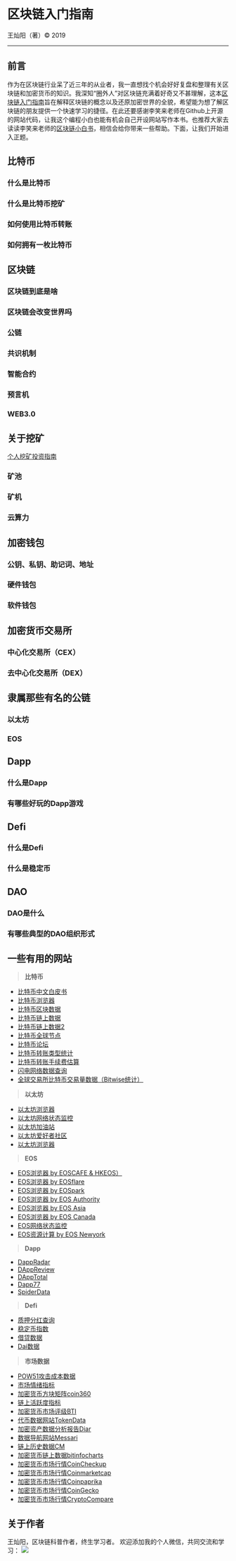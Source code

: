 # 区块链入门指南

王灿阳（著）&copy; 2019

-----

## 前言
作为在区块链行业呆了近三年的从业者，我一直想找个机会好好复盘和整理有关区块链和加密货币的知识。我深知“圈外人”对区块链充满着好奇又不甚理解，这本[区块链入门指南](http://www.blockchainguidebook.com)旨在解释区块链的概念以及还原加密世界的全貌，希望能为想了解区块链的朋友提供一个快速学习的捷径。在此还要感谢李笑来老师在Github上开源的网站代码，让我这个编程小白也能有机会自己开设网站写作本书。也推荐大家去读读李笑来老师的[区块链小白书](http://www.blockchainlittlebook.com)，相信会给你带来一些帮助。下面，让我们开始进入正题。

## 比特币
### 什么是比特币
### 什么是比特币挖矿
### 如何使用比特币转账
### 如何拥有一枚比特币

## 区块链
### 区块链到底是啥
### 区块链会改变世界吗 
### 公链
### 共识机制
### 智能合约
### 预言机
### WEB3.0

## 关于挖矿
[个人挖矿投资指南](https://mubu.com/doc/1nD-isBIWw)
### 矿池
### 矿机
### 云算力

## 加密钱包
### 公钥、私钥、助记词、地址
### 硬件钱包
### 软件钱包

## 加密货币交易所
### 中心化交易所（CEX）
### 去中心化交易所（DEX）

## 隶属那些有名的公链
### 以太坊
### EOS

## Dapp
### 什么是Dapp
### 有哪些好玩的Dapp游戏

## Defi
### 什么是Defi
### 什么是稳定币

## DAO
### DAO是什么
### 有哪些典型的DAO组织形式

## 一些有用的网站
>**比特币**
- [比特币中文白皮书](https://docs.google.com/file/d/0B1UsG65HCLkuOGNkMDZmMzYtZTQ0OC00OGVmLTk2MGItODBkNjA0MDEwYjkw/edit?hl=en)
- [比特币浏览器](https://btc.bitaps.com)
- [比特币区块数据](https://coin.dance/blocks)
- [比特币链上数据](https://chain.info)
- [比特币链上数据2](http://data.bitcoinity.org)
- [比特币全球节点](https://bitnodes.earn.com)
- [比特币论坛](https://bitcointalk.org)
- [比特币转账类型统计](https://p2sh.info/dashboard)
- [比特币转账手续费估算](https://statoshi.info/dashboard/db/fee-estimates)
- [闪电网络数据查询](https://1ml.com)
- [全球交易所比特币交易量数据（Bitwise统计）](https://www.bitcointradevolume.com)

>**以太坊**
- [以太坊浏览器](https://etherscan.io)
- [以太坊网络状态监控](https://ethstats.net)
- [以太坊加油站](https://ethgasstation.info)
- [以太坊爱好者社区](https://ethfans.org/wikis/Home)
- [以太坊浏览器](https://etherscan.io)

>**EOS**
- [EOS浏览器 by EOSCAFE & HKEOS）](https://bloks.io)
- [EOS浏览器 by EOSflare ](https://eosflare.io)
- [EOS浏览器 by EOSpark](https://eospark.com)
- [EOS浏览器 by EOS Authority](https://eosauthority.com)
- [EOS浏览器 by EOS Asia](https://www.eosx.io/blocks)
- [EOS浏览器 by EOS Canada](https://eosq.app)
- [EOS网络状态监控](https://eosnetworkmonitor.io)
- [EOS资源计算 by EOS Newyork](https://www.eoscharge.io)

>**Dapp**
- [DappRadar](https://dappradar.com)
- [DAppReview](https://dapp.review/explore)
- [DAppTotal](https://www.dapptotal.com)
- [Dapp77](https://www.dapp77.com)
- [SpiderData](https://www.spiderdata.com/players)

>**Defi**
- [质押分红查询](https://www.stakingrewards.com)
- [稳定币指数](http://stablecoinindex.com)
- [借贷数据](https://loanscan.io)
- [Dai数据](https://daistats.com)

>**市场数据**
- [POW51攻击成本数据](https://www.crypto51.app)
- [市场情绪指标](https://alternative.me/crypto/fear-and-greed-index/)
- [加密货币方块矩阵coin360](https://coin360.com)
- [链上活跃度指标](https://blocktivity.info)
- [加密货币市场评级BTI](http://www.bti.live)
- [代币数据网站TokenData](https://www.tokendata.io)
- [加密资产数据分析报告Diar](https://www.crypto51.app)
- [数据导航网站Messari](https://messari.io)
- [链上历史数据CM](https://coinmetrics.io/data-downloads/)
- [加密货币链上数据bitinfocharts](https://bitinfocharts.com/zh/)
- [加密货币市场行情CoinCheckup](https://coincheckup.com)
- [加密货币市场行情Coinmarketcap](https://coinmarketcap.com/zh/)
- [加密货币市场行情Coinpaprika](https://coinpaprika.com/zh/)
- [加密货币市场行情CoinGecko](https://www.coingecko.com/zh/)
- [加密货币市场行情CryptoCompare](https://www.cryptocompare.com)

## 关于作者
王灿阳，区块链科普作者，终生学习者。
欢迎添加我的个人微信，共同交流和学习：
![](images/wechat_captainblock.jpeg)
